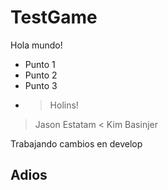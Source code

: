 # TestGame

Hola mundo!

 - Punto 1 
 - Punto 2
 - Punto 3
 - > Holins!
> Jason Estatam
< Kim Basinjer

Trabajando cambios en develop


## Adios
